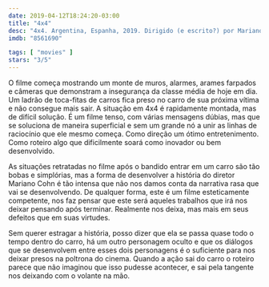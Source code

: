 ```yaml
---
date: 2019-04-12T18:24:20-03:00
title: "4x4"
desc: "4x4. Argentina, Espanha, 2019. Dirigido (e escrito?) por Mariano Cohn, com Peter Lanzani, Luis Brandoni e Dady Brieva."
imdb: "8561690"

tags: [ "movies" ]
stars: "3/5"
---
```

O filme começa mostrando um monte de muros, alarmes, arames farpados e câmeras que demonstram a insegurança da classe média de hoje em dia. Um ladrão de toca-fitas de carros fica preso no carro de sua próxima vítima e não consegue mais sair. A situação em 4x4 é rapidamente montada, mas de difícil solução. É um filme tenso, com várias mensagens dúbias, mas que se soluciona de maneira superficial e sem um grande nó a unir as linhas de raciocínio que ele mesmo começa. Como direção um ótimo entretenimento. Como roteiro algo que dificilmente soará como inovador ou bem desenvolvido.

As situações retratadas no filme após o bandido entrar em um carro são tão bobas e simplórias, mas a forma de desenvolver a história do diretor Mariano Cohn é tão intensa que não nos damos conta da narrativa rasa que vai se desenvolvendo. De qualquer forma, este é um filme esteticamente competente, nos faz pensar que este será aqueles trabalhos que irá nos deixar pensando após terminar. Realmente nos deixa, mas mais em seus defeitos que em suas virtudes.

Sem querer estragar a história, posso dizer que ela se passa quase todo o tempo dentro do carro, há um outro personagem oculto e que os diálogos que se desenvolvem entre esses dois personagens é o suficiente para nos deixar presos na poltrona do cinema. Quando a ação sai do carro o roteiro parece que não imaginou que isso pudesse acontecer, e sai pela tangente nos deixando com o volante na mão.
